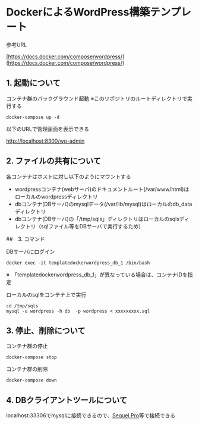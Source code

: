 # DockerによるWordPress構築テンプレート

参考URL

[https://docs.docker.com/compose/wordpress/]
(https://docs.docker.com/compose/wordpress/)
## 1. 起動について

コンテナ群のバックグラウンド起動
※このリポジトリのルートディレクトリで実行する


```
docker-compose up -d
```

以下のURLで管理画面を表示できる

[http://localhost:8300/wp-admin](http://localhost:8300/wp-admin)


## 2. ファイルの共有について

各コンテナはホストに対し以下のようにマウントする

- wordpressコンテナ(webサーバ)のドキュメントルート(/var/www/html)はローカルのwordpressディレクトリ
- dbコンテナ(DBサーバ)のmysqlデータ(/var/lib/mysql)はローカルのdb_dataディレクトリ
- dbコンテナ(DBサーバ)の「/tmp/sqls」ディレクトリはローカルのsqlsディレクトリ（sqlファイル等をDBサーバで実行するため）

##　3. コマンド

DBサーバにログイン

```
docker exec -it templatedockerwordpress_db_1 /bin/bash
```
※　「templatedockerwordpress_db_1」が異なっている場合は、コンテナIDを指定

ローカルのsqlをコンテナ上で実行
```
cd /tmp/sqls
mysql -u wordpress -h db  -p wordpress < xxxxxxxxx.sql

```

## 3. 停止、削除について


コンテナ群の停止

```
docker-compose stop
```

コンテナ群の削除

```
docker-compose down
```

## 4. DBクライアントツールについて

localhost:33306でmysqlに接続できるので、[Sequel Pro](https://www.sequelpro.com/)等で接続できる


